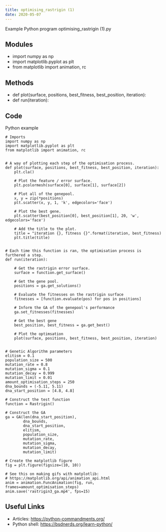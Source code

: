 ```yaml
---
title: optimising_rastrigin (1)
date: 2020-05-07
---
```

Example Python program optimising_rastrigin (1).py

## Modules

* import numpy as np
* import matplotlib.pyplot as plt
* from matplotlib import animation, rc

## Methods

* def plot(surface, positions, best_fitness, best_position, iteration):
* def run(iteration):

## Code

Python example

    # Imports
    import numpy as np
    import matplotlib.pyplot as plt
    from matplotlib import animation, rc
    
    
    # A way of plotting each step of the optimisation process.
    def plot(surface, positions, best_fitness, best_position, iteration):
        plt.cla()
        
        # Plot the feature / error surface.
        plt.pcolormesh(surface[0], surface[1], surface[2])
    
        # Plot all of the genepool.
        x, y = zip(*positions)
        plt.scatter(x, y, 1, 'k', edgecolors='face')
        
        # Plot the best gene.
        plt.scatter(best_position[0], best_position[1], 20, 'w', edgecolors='face')
    
        # Add the title to the plot.
        title = "iteration {}, fitness {}".format(iteration, best_fitness)
        plt.title(title)
    
        
    # Each time this function is ran, the optimisation process is furthered a step.
    def run(iteration):
      
        # Get the rastrigin error surface.
        surface = function.get_surface()
        
        # Get the gene pool.
        positions = ga.get_solutions()
        
        # Evaluate the fitnesses on the rastrigin surface
        fitnesses = [function.evaluate(pos) for pos in positions]
        
        # Inform the GA of the genepool's performance
        ga.set_fitnesses(fitnesses)
        
        # Get the best gene
        best_position, best_fitness = ga.get_best()
    
        # Plot the optimsation
        plot(surface, positions, best_fitness, best_position, iteration)
    
    
    # Genetic Algorithm parameters 
    elitism = 0.1
    population_size = 500
    mutation_rate = 0.8
    mutation_sigma = 0.1
    mutation_decay = 0.999
    mutation_limit = 0.01
    amount_optimisation_steps = 250
    dna_bounds = (-5.11, 5.11)
    dna_start_position = [4.8, 4.8]
    
    # Construct the test function
    function = Rastrigin()
    
    # Construct the GA
    ga = GA(len(dna_start_position),
            dna_bounds,
            dna_start_position,
            elitism,
            population_size,
            mutation_rate,
            mutation_sigma,
            mutation_decay,
            mutation_limit)
    
    # Create the matplotlib figure
    fig = plt.figure(figsize=(10, 10))
    
    # See this on making gifs with matplotlib:
    # https://matplotlib.org/api/animation_api.html
    anim = animation.FuncAnimation(fig, run, frames=amount_optimisation_steps)
    anim.save('rastrigin3_ga.mp4', fps=15)
    

## Useful Links

- Articles: https://python-commandments.org/
- Python shell: https://bsdnerds.org/learn-python/
